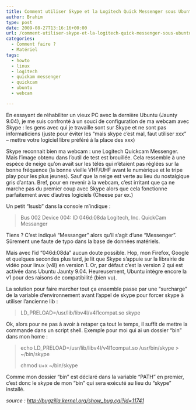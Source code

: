 ```yaml
---
title: Comment utiliser Skype et la Logitech Quick Messenger sous Ubuntu 9.04
author: Brahim
type: post
date: 2009-08-27T13:16:16+00:00
url: /comment-utiliser-skype-et-la-logitech-quick-messenger-sous-ubuntu-9-04/
categories:
  - Comment faire ?
  - Matériel
tags:
  - howto
  - linux
  - logitech
  - quickam messenger
  - quickcam
  - ubuntu
  - webcam

---
```

En essayant de réhabiliter un vieux PC avec la dernière Ubuntu (Jaunty 9.04), je me suis confronté à un souci de configuration de ma webcam avec Skype : les gens avec qui je travaille sont sur Skype et ne sont pas informaticiens (juste pour éviter les &#8220;mais skype c&#8217;est mal, faut utiliser xxx&#8221; &#8211; mettre votre logiciel libre préféré à la place des xxx)

Skype reconnait bien ma webcam : une Logitech Quickcam Messenger. Mais l&#8217;image obtenu dans l&#8217;outil de test est brouillée. Cela ressemble à une espèce de neige qu&#8217;on avait sur les télés qui n&#8217;étaient pas réglées sur la bonne fréquence (la bonne vieille VHF/UHF avant le numérique et le tripe play pour les plus jeunes). Sauf que la neige est verte au lieu du nostalgique gris d&#8217;antan. Bref, pour en revenir à la webcam, c&#8217;est irritant que ça ne marche pas du premier coup avec Skype alors que cela fonctionne parfaitement avec d&#8217;autres logiciels (Cheese par ex.)

Un petit &#8220;lsusb&#8221; dans la console m&#8217;indique :

> Bus 002 Device 004: ID 046d:08da Logitech, Inc. QuickCam Messanger

Tiens ? C&#8217;est indiqué &#8220;Messanger&#8221; alors qu&#8217;il s&#8217;agit d&#8217;une &#8220;Messenger&#8221;. Sûrement une faute de typo dans la base de données matériels.

Mais avec l&#8217;id &#8220;046d:08da&#8221; aucun doute possible. Hop, mon Firefox, Google et quelques secondes plus tard, je lit que Skype s&#8217;appuie sur la librairie de vidéo pour linux (v4l) en version 1. Or, par défaut c&#8217;est la version 2 qui est activée dans Ubuntu Jaunty 9.04. Heureusement, Ubuntu intègre encore la v1 pour des raisons de compatibilité (bien vu).

La solution pour faire marcher tout ça ensemble passe par une &#8220;surcharge&#8221; de la variable d&#8217;environnement avant l&#8217;appel de skype pour forcer skype à utiliser l&#8217;ancienne lib :

> LD_PRELOAD=/usr/lib/libv4l/v4l1compat.so skype

Ok, alors pour ne pas à avoir à retaper ça tout le temps, il suffit de mettre la commande dans un script shell. Exemple pour moi qui ai un dossier &#8220;bin&#8221; dans mon home :

> echo LD_PRELOAD=/usr/lib/libv4l/v4l1compat.so /usr/bin/skype > ~/bin/skype
> 
> chmod u+x ~/bin/skype

Comme mon dossier &#8220;bin&#8221; est déclaré dans la variable &#8220;PATH&#8221; en premier, c&#8217;est donc le skype de mon &#8220;bin&#8221; qui sera exécuté au lieu du &#8220;skype&#8221; installé.

_source : <a title="Sur Bugzilla en anglais : Bug 11741 -  Webcam: Logitech QuickCam Communicate won't work with 2.6.27  " href="http://bugzilla.kernel.org/show_bug.cgi?id=11741" target="_blank">http://bugzilla.kernel.org/show_bug.cgi?id=11741</a>_